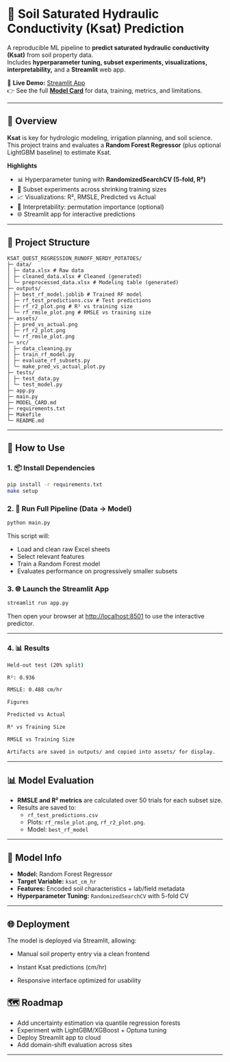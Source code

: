 # 🌱 Soil Saturated Hydraulic Conductivity (Ksat) Prediction

A reproducible ML pipeline to **predict saturated hydraulic conductivity (Ksat)** from soil property data.  
Includes **hyperparameter tuning, subset experiments, visualizations, interpretability,** and a **Streamlit** web app.

🔗 **Live Demo:** [Streamlit App](https://ksattest-cqjzbncryj9gavgmnuzkqr.streamlit.app/)  
👉 See the full **[Model Card](MODEL_CARD.md)** for data, training, metrics, and limitations.

---

## 📌 Overview
**Ksat** is key for hydrologic modeling, irrigation planning, and soil science.  
This project trains and evaluates a **Random Forest Regressor** (plus optional LightGBM baseline) to estimate Ksat.

**Highlights**
- 📊 Hyperparameter tuning with **RandomizedSearchCV (5-fold, R²)**
- 🔁 Subset experiments across shrinking training sizes
- 📈 Visualizations: R², RMSLE, Predicted vs Actual
- 🧠 Interpretability: permutation importance (optional)
- 🌐 Streamlit app for interactive predictions

---

## 📂 Project Structure

```
KSAT_QUEST_REGRESSION_RUNOFF_NERDY_POTATOES/
├─ data/
│ ├─ data.xlsx # Raw data
│ ├─ cleaned_data.xlsx # Cleaned (generated)
│ └─ preprocessed_data.xlsx # Modeling table (generated)
├─ outputs/
│ ├─ best_rf_model.joblib # Trained RF model
│ ├─ rf_test_predictions.csv # Test predictions
│ ├─ rf_r2_plot.png # R² vs training size
│ └─ rf_rmsle_plot.png # RMSLE vs training size
├─ assets/
│ ├─ pred_vs_actual.png
│ ├─ rf_r2_plot.png
│ └─ rf_rmsle_plot.png
├─ src/
│ ├─ data_cleaning.py
│ ├─ train_rf_model.py
│ ├─ evaluate_rf_subsets.py
│ └─ make_pred_vs_actual_plot.py
├─ tests/
│ ├─ test_data.py
│ └─ test_model.py
├─ app.py
├─ main.py
├─ MODEL_CARD.md
├─ requirements.txt
├─ Makefile
└─ README.md

```

---

## 🚀 How to Use

### 1. 📦 Install Dependencies

```bash
pip install -r requirements.txt
make setup

```

### 2. 🔁 Run Full Pipeline (Data → Model)

```bash
python main.py
```

This script will:
- Load and clean raw Excel sheets
- Select relevant features
- Train a Random Forest model
- Evaluates performance on progressively smaller subsets

### 3. 🌐 Launch the Streamlit App

```bash
streamlit run app.py
```

Then open your browser at [http://localhost:8501](http://localhost:8501) to use the interactive predictor.

---

### 4. 📊 Results

```bash
Held-out test (20% split)

R²: 0.936

RMSLE: 0.488 cm/hr

Figures

Predicted vs Actual

R² vs Training Size

RMSLE vs Training Size

Artifacts are saved in outputs/ and copied into assets/ for display.
```
---

## 📊 Model Evaluation

- **RMSLE and R² metrics** are calculated over 50 trials for each subset size.
- Results are saved to:
  - `rf_test_predictions.csv`
  - Plots: `rf_rmsle_plot.png`, `rf_r2_plot.png`.
  - Model: `best_rf_model`

---

## 🧠 Model Info

- **Model:** Random Forest Regressor
- **Target Variable:** `ksat_cm_hr`
- **Features:** Encoded soil characteristics + lab/field metadata
- **Hyperparameter Tuning:** `RandomizedSearchCV` with 5-fold CV

---

## 🌐 Deployment
The model is deployed via Streamlit, allowing:

- Manual soil property entry via a clean frontend

- Instant Ksat predictions (cm/hr)

- Responsive interface optimized for usability

## 🗺️ Roadmap

-  Add uncertainty estimation via quantile regression forests
-  Experiment with LightGBM/XGBoost + Optuna tuning
-  Deploy Streamlit app to cloud
-  Add domain-shift evaluation across sites

---
